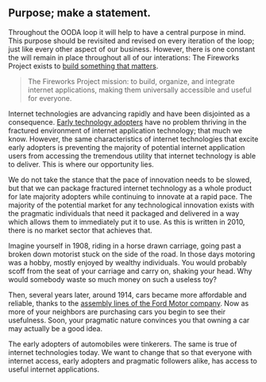 Purpose; make a statement.
--------------------------
Throughout the OODA loop it will help to have a central purpose in mind.  This
purpose should be revisited and revised on every iteration of the loop; just
like every other aspect of our business. However, there is one constant the
will remain in place throughout all of our interations: The Fireworks Project
exists to [build something that matters][1].

> The Fireworks Project mission: to build, organize, and integrate internet applications, making them universally accessible and useful for everyone.

Internet technologies are advancing rapidly and have been disjointed as a
consequence. [Early technology adopters][2] have no problem thriving
in the fractured environment of internet application technology; that much we
know. However, the same characteristics of internet technologies that excite
early adopters is preventing the majority of potential internet application
users from accessing the tremendous utility that internet technology is able to
deliver. This is where our opportunity lies.

We do not take the stance that the pace of innovation needs to be slowed, but
that we can package fractured internet technology as a whole product for
late majority adopters while continuing to innovate at a rapid pace. The
majority of the potential market for any technological innovation exists with
the pragmatic individuals that need it packaged and delivered in a way which
allows them to immediately put it to use. As this is written in 2010, there is
no market sector that achieves that.

Imagine yourself in 1908, riding in a horse drawn carriage, going past a broken
down motorist stuck on the side of the road. In those days motoring was a
hobby, mostly enjoyed by wealthy individuals. You would probably scoff from the
seat of your carriage and carry on, shaking your head. Why would somebody waste
so much money on such a useless toy?

Then, several years later, around 1914, cars became more affordable and
reliable, thanks to the [assembly lines of the Ford Motor company][3]. Now as
more of your neighbors are purchasing cars you begin to see their usefulness.
Soon, your pragmatic nature convinces you that owning a car may actually be a
good idea.

The early adopters of automobiles were tinkerers. The same is true of internet
technologies today. We want to change that so that everyone with internet
access, early adopters and pragmatic followers alike, has access to useful
internet applications.

  [1]: http://radar.oreilly.com/2009/01/work-on-stuff-that-matters-fir.html
  [2]: http://en.wikipedia.org/wiki/Diffusion_of_innovations
  [3]: http://en.wikipedia.org/wiki/Assembly_line
